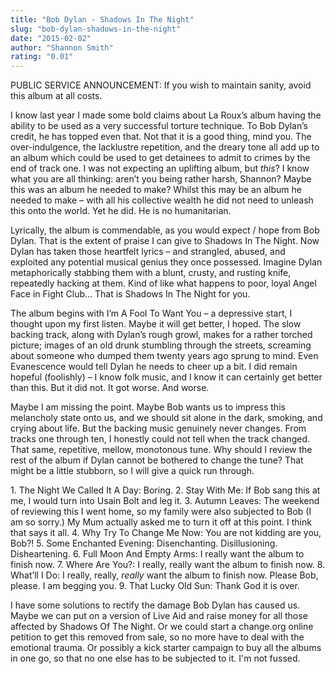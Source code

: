 ```yaml
---
title: "Bob Dylan - Shadows In The Night"
slug: "bob-dylan-shadows-in-the-night"
date: "2015-02-02"
author: "Shannon Smith"
rating: "0.01"
---
```


PUBLIC SERVICE ANNOUNCEMENT: If you wish to maintain sanity, avoid this album at all costs.

I know last year I made some bold claims about La Roux’s album having the ability to be used as a very successful torture technique. To Bob Dylan’s credit, he has topped even that. Not that it is a good thing, mind you. The over-indulgence, the lacklustre repetition, and the dreary tone all add up to an album which could be used to get detainees to admit to crimes by the end of track one. I was not expecting an uplifting album, but _this_? I know what you are all thinking: aren’t you being rather harsh, Shannon? Maybe this was an album he needed to make? Whilst this may be an album he needed to make – with all his collective wealth he did not need to unleash this onto the world. Yet he did. He is no humanitarian.

Lyrically, the album is commendable, as you would expect / hope from Bob Dylan. That is the extent of praise I can give to Shadows In The Night. Now Dylan has taken those heartfelt lyrics – and strangled, abused, and exploited any potential musical genius they once possessed. Imagine Dylan metaphorically stabbing them with a blunt, crusty, and rusting knife, repeatedly hacking at them. Kind of like what happens to poor, loyal Angel Face in Fight Club... That is Shadows In The Night for you.

The album begins with I’m A Fool To Want You – a depressive start, I thought upon my first listen. Maybe it will get better, I hoped. The slow backing track, along with Dylan’s rough growl, makes for a rather torched picture; images of an old drunk stumbling through the streets, screaming about someone who dumped them twenty years ago sprung to mind. Even Evanescence would tell Dylan he needs to cheer up a bit. I did remain hopeful (foolishly) – I know folk music, and I know it can certainly get better than this. But it did not. It got worse. And worse.

Maybe I am missing the point. Maybe Bob wants us to impress this melancholy state onto us, and we should sit alone in the dark, smoking, and crying about life. But the backing music genuinely never changes. From tracks one through ten, I honestly could not tell when the track changed. That same, repetitive, mellow, monotonous tune. Why should I review the rest of the album if Dylan cannot be bothered to change the tune? That might be a little stubborn, so I will give a quick run through.

1\. The Night We Called It A Day: Boring. 2. Stay With Me: If Bob sang this at me, I would turn into Usain Bolt and leg it. 3. Autumn Leaves: The weekend of reviewing this I went home, so my family were also subjected to Bob (I am so sorry.) My Mum actually asked me to turn it off at this point. I think that says it all. 4. Why Try To Change Me Now: You are not kidding are you, Bob?! 5. Some Enchanted Evening: Disenchanting. Disillusioning. Disheartening. 6. Full Moon And Empty Arms: I really want the album to finish now. 7. Where Are You?: I really, really want the album to finish now. 8. What’ll I Do: I really, really, _really_ want the album to finish now. Please Bob, please. I am begging you. 9. That Lucky Old Sun: Thank God it is over.

I have some solutions to rectify the damage Bob Dylan has caused us. Maybe we can put on a version of Live Aid and raise money for all those affected by Shadows Of The Night. Or we could start a change.org online petition to get this removed from sale, so no more have to deal with the emotional trauma. Or possibly a kick starter campaign to buy all the albums in one go, so that no one else has to be subjected to it. I'm not fussed.

